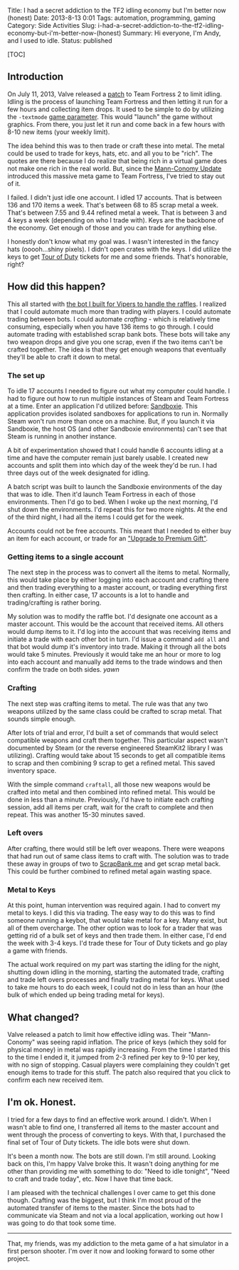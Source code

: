 Title: I had a secret addiction to the TF2 idling economy but I'm better now (honest)
Date: 2013-8-13 0:01
Tags: automation, programming, gaming
Category: Side Activities
Slug: i-had-a-secret-addiction-to-the-tf2-idling-economy-but-i'm-better-now-(honest)
Summary: Hi everyone, I'm Andy, and I used to idle.
Status: published

[TOC]

## Introduction

On July 11, 2013, Valve released a [patch][1] to Team Fortress 2 to limit idling. Idling is the process of launching
Team Fortress and then letting it run for a few hours and collecting item drops. It used to be simple to do by utilizing
the `-textmode` [game parameter][2]. This would "launch" the game without graphics. From there, you just let it run and
come back in a few hours with 8-10 new items (your weekly limit).

The idea behind this was to then trade or craft these into metal. The metal could be used to trade for keys, hats, etc. and
all you to be "rich". The quotes are there because I do realize that being rich in a virtual game does not make one rich in
the real world. But, since the [Mann-Conomy Update][3] introduced this massive meta game to Team Fortress, I've tried to stay
out of it.

I failed. I didn't just idle one account. I idled 17 accounts. That is between 136 and 170 items a week. That's between 68 to 85
scrap metal a week. That's between 7.55 and 9.44 refined metal a week. That is between 3 and 4 keys a week (depending on
who I trade with). Keys are the backbone of the economy. Get enough of those and you can trade for anything else.

I honestly don't know what my goal was. I wasn't interested in the fancy hats (ooooh...shiny pixels). I didn't open crates
with the keys. I did utilize the keys to get [Tour of Duty][4] tickets for me and some friends. That's honorable, right?

## How did this happen?

This all started with [the bot I built for Vipers to handle the raffles][5]. I realized that I could automate much more
than trading with players. I could automate trading between bots. I could automate *crafting* - which is relatively time
consuming, especially when you have 136 items to go through. I could automate trading with established scrap bank bots. These
bots will take any two weapon drops and give you one scrap, even if the two items can't be crafted together. The idea is
that they get enough weapons that eventually they'll be able to craft it down to metal.

### The set up

To idle 17 accounts I needed to figure out what my computer could handle. I had to figure out how to run multiple instances
of Steam and Team Fortress at a time. Enter an application I'd utilized before: [Sandboxie][6]. This application provides
isolated sandboxes for applications to run in. Normally Steam won't run more than once on a machine. But, if you launch
it via Sandboxie, the host OS (and other Sandboxie environments) can't see that Steam is running in another instance.

A bit of experimentation showed that I could handle 6 accounts idling at a time and have the computer remain just barely
usable. I created new accounts and split them into which day of the week they'd be run. I had three days out of the week
designated for idling.

A batch script was built to launch the Sandboxie environments of the day that was to idle. Then it'd launch Team Fortress
in each of those environments. Then I'd go to bed. When I woke up the next morning, I'd shut down the environments. I'd
repeat this for two more nights. At the end of the third night, I had all the items I could get for the week.

Accounts could not be free accounts. This meant that I needed to either buy an item for each account, or trade for an
["Upgrade to Premium Gift"](https://wiki.teamfortress.com/wiki/Upgrade_to_Premium_Gift).

### Getting items to a single account

The next step in the process was to convert all the items to metal. Normally, this would take place by either logging into
each account and crafting there and then trading everything to a master account, or trading everything first then crafting.
In either case, 17 accounts is a lot to handle and trading/crafting is rather boring.

My solution was to modify the raffle bot. I'd designate one account as a master account. This would be the account that
received items. All others would dump items to it. I'd log into the account that was receiving items and initiate a trade
with each other bot in turn. I'd issue a command `add all` and that bot would dump it's inventory into trade. Making it
through all the bots would take 5 minutes. Previously it would take me an hour or more to log into each account and
manually add items to the trade windows and then confirm the trade on both sides. *yawn*

### Crafting

The next step was crafting items to metal. The rule was that any two weapons utilized by the same class could be
crafted to scrap metal. That sounds simple enough.

After lots of trial and error, I'd built a set of commands that would select compatible weapons and craft them together. This
particular aspect wasn't documented by Steam (or the reverse engineered SteamKit2 library I was utilizing). Crafting would
take about 15 seconds to get all compatible items to scrap and then combining 9 scrap to get a refined metal. This saved
inventory space.

With the simple command `craftall`, all those new weapons would be crafted into metal and then combined into refined metal. This
would be done in less than a minute. Previously, I'd have to initiate each crafting session, add all items per craft, wait for the
craft to complete and then repeat. This was another 15-30 minutes saved.

### Left overs

After crafting, there would still be left over weapons. There were weapons that had run out of same class items to craft
with. The solution was to trade these away in groups of two to [ScrapBank.me][7] and get scrap metal back. This could be
further combined to refined metal again wasting space.

### Metal to Keys

At this point, human intervention was required again. I had to convert my metal to keys. I did this via trading. The easy
way to do this was to find someone running a keybot, that would take metal for a key. Many exist, but all of them overcharge.
The other option was to look for a trader that was getting rid of a bulk set of keys and then trade them. In either case,
I'd end the week with 3-4 keys. I'd trade these for Tour of Duty tickets and go play a game with friends.

The actual work required on my part was starting the idling for the night, shutting down idling in the morning, starting
the automated trade, crafting and trade left overs processes and finally trading metal for keys. What used to take me hours
to do each week, I could not do in less than an hour (the bulk of which ended up being trading metal for keys).

## What changed?

Valve released a patch to limit how effective idling was. Their "Mann-Conomy" was seeing rapid inflation. The price of
keys (which they sold for physical money) in metal was rapidly increasing. From the time I started this to the time I ended
it, it jumped from 2-3 refined per key to 9-10 per key, with no sign of stopping. Casual players were complaining they couldn't
get enough items to trade for this stuff. The patch also required that you click to confirm each new received item.

## I'm ok. Honest.

I tried for a few days to find an effective work around. I didn't. When I wasn't able to find one, I transferred all items
to the master account and went through the process of converting to keys. With that, I purchased the final set of
Tour of Duty tickets. The idle bots were shut down.

It's been a month now. The bots are still down. I'm still around. Looking back on this, I'm happy Valve broke this. It wasn't
doing anything for me other than providing me with something to do: "Need to idle tonight", "Need to craft and trade today", etc.
Now I have that time back.

I am pleased with the technical challenges I over came to get this done though. Crafting was the biggest, but I think I'm
most proud of the automated transfer of items to the master. Since the bots had to communicate via Steam and not via
a local application, working out how I was going to do that took some time.

---

That, my friends, was my addiction to the meta game of a hat simulator in a first person shooter. I'm over it now and
looking forward to some other project.



 [1]: http://www.teamfortress.com/post.php?id=11105
 [2]: https://developer.valvesoftware.com/wiki/Command_Line_Options#Command-line_parameters_2
 [3]: https://wiki.teamfortress.com/wiki/Mann-Conomy_Update
 [4]: https://wiki.teamfortress.com/wiki/Tour_of_Duty_Ticket
 [5]: {filename}2013_02_25_give-some-refined-win-some-prizes.md
 [6]: http://www.sandboxie.com/
 [7]: http://scrapbank.me/
